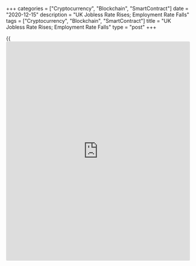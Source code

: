 +++
categories = ["Cryptocurrency", "Blockchain", "SmartContract"]
date = "2020-12-15"
description = "UK Jobless Rate Rises; Employment Rate Falls"
tags = ["Cryptocurrency", "Blockchain", "SmartContract"]
title = "UK Jobless Rate Rises; Employment Rate Falls"
type = "post"
+++

{{<iframe id="large-banner" src="https://www.bounty.group/#slide=24.0" width="100%" height="600" scrolling="no" style="border: 0px solid rgb(216, 221, 230); border-radius: 3px;">}}

The UK unemployment increased in three months to October and the
employment rate declined as the pandemic weighed on job creation.

The unemployment rate rose to 4.9 percent in three months to October,
the Office for National Statistics reported Tuesday. Economists had
forecast the rate to climb to 5.1 percent from 4.8 percent registered in
three months to September.

The number of people looking for jobs increased by 241,000 from the
previous quarter.

At the same time, the employment rate decreased 0.5 percentage points
from the preceding period to 75.2 percent in three months to October.

Data showed that redundancies increased in August to October by a record
217,000 on the quarter, to a record high of 370,000.

In three months to October, total pay including bonuses increased to 2.7
percent from last year, and growth in regular pay, excluding bonuses
gained to 2.8 percent.

In November, the number of people claiming unemployment benefits climbed
64,300 from the previous month.

For comments and feedback [contact](https://www.playgroundfx.com/contact/): editorial@rtt[news](https://www.letsplayfx.com/blog/forex-news-website/).com

[Economic News][1]

 **What parts of the world are seeing the best (and worst) economic
performances lately? Click[here][2] to check out our [Econ Scorecard][2]
and find out! See up-to-the-moment [ranking](https://www.playgroundfx.com/blog/crypto-exchange-ranking/)s for the best and worst
performers in [GDP][2], [unemployment rate][3], [inflation][4] and much
more.**

   1. www.rtt[news](https://www.letsplayfx.com/blog/forex-news-website/).com/Content/EconomicNews.aspx
   2. www.rtt[news](https://www.letsplayfx.com/blog/forex-news-website/).com/economic-scorecard/world-rank/GDP/highest-performance.aspx
   3. www.rtt[news](https://www.letsplayfx.com/blog/forex-news-website/).com/economic-scorecard/world-rank/unemployment-rate/lowest-performance.aspx
   4. www.rtt[news](https://www.letsplayfx.com/blog/forex-news-website/).com/economic-scorecard/world-rank/CPI/highest-performance.aspx
